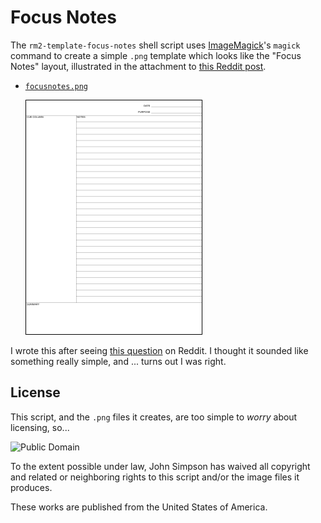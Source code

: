 # Focus Notes

The `rm2-template-focus-notes` shell script uses [ImageMagick](https://imagemagick.org/)'s `magick` command to create a simple `.png` template which looks like the "Focus Notes" layout, illustrated in the attachment to [this Reddit post](https://www.reddit.com/r/RemarkableTablet/comments/16iyq60/focus_notes_template/).

* [`focusnotes.png`](focusnotes.png)

    ![focusnotes-sm.png](focusnotes-sm.png)

I wrote this after seeing [this question](https://www.reddit.com/r/RemarkableTablet/comments/16iyq60/focus_notes_template/) on Reddit. I thought it sounded like something really simple, and ... turns out I was right.

## License

This script, and the `.png` files it creates, are too simple to *worry* about licensing, so...

![Public Domain](http://i.creativecommons.org/p/zero/1.0/88x31.png)

To the extent possible under law, John Simpson has waived all copyright and related or neighboring rights to this script and/or the image files it produces.

These works are published from the United States of America.
